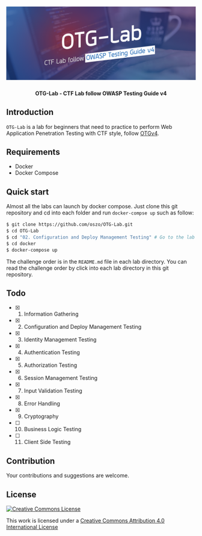 <h1 align="center">
  <br>
  <a href="https://github.com/oszo/OTG-Lab">
    <img src="badge.png" alt="OTG-Lab"></a>
  <br>
</h1>
<h4 align="center">OTG-Lab - CTF Lab follow OWASP Testing Guide v4</h4>

## Introduction

`OTG-Lab` is a lab for beginners that need to practice to perform Web Application Penetration Testing with CTF style, follow [OTGv4](https://www.owasp.org/index.php/OWASP_Testing_Guide_v4_Table_of_Contents).

## Requirements

* Docker
* Docker Compose

## Quick start

Almost all the labs can launch by docker compose. Just clone this git repository and cd into each folder and run `docker-compse up` such as follow:

```bash
$ git clone https://github.com/oszo/OTG-Lab.git
$ cd OTG-Lab
$ cd "02. Configuration and Deploy Management Testing" # Go to the lab directory you want to do.
$ cd docker
$ docker-compose up
```

The challenge order is in the `README.md` file in each lab directory. You can read the challenge order by click into each lab directory in this git repository.

## Todo

- [x] 1.  Information Gathering
- [X] 2.  Configuration and Deploy Management Testing
- [X] 3.  Identity Management Testing
- [X] 4.  Authentication Testing
- [X] 5.  Authorization Testing
- [X] 6.  Session Management Testing
- [X] 7.  Input Validation Testing
- [x] 8.  Error Handling
- [X] 9.  Cryptography
- [ ] 10. Business Logic Testing
- [ ] 11. Client Side Testing

## Contribution

Your contributions and suggestions are welcome.

## License

[![Creative Commons License](http://i.creativecommons.org/l/by/4.0/88x31.png)](http://creativecommons.org/licenses/by/4.0/)

This work is licensed under a [Creative Commons Attribution 4.0 International License](http://creativecommons.org/licenses/by/4.0/)
